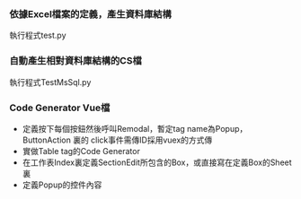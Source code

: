 ### 依據Excel檔案的定義，產生資料庫結構
執行程式test.py
### 自動產生相對資料庫結構的CS檔
執行程式TestMsSql.py
### Code Generator Vue檔
- 定義按下每個按鈕然後呼叫Remodal，暫定tag name為Popup，ButtonAction 裏的<a> click事件需傳ID採用vuex的方式傳
- 實做Table tag的Code Generator
- 在工作表Index裏定義SectionEdit所包含的Box，或直接寫在定義Box的Sheet裏
- 定義Popup的控件內容
